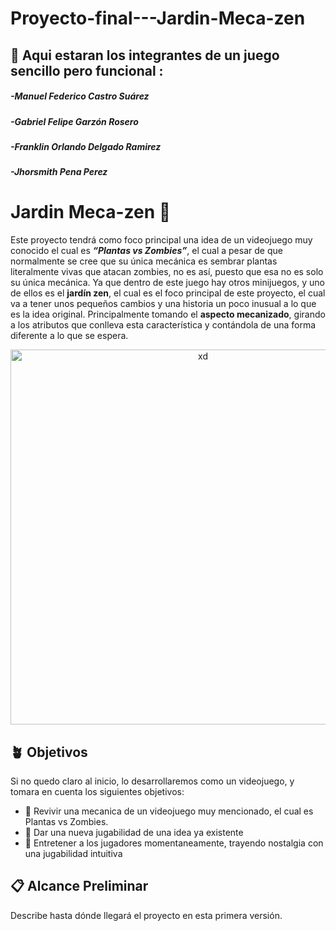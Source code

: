 # Proyecto-final---Jardin-Meca-zen
## 👥 Aqui estaran los integrantes de un juego sencillo pero funcional :

##### -*Manuel Federico Castro Suárez*
##### -*Gabriel Felipe Garzón Rosero*
##### -*Franklin Orlando Delgado Ramirez*
##### -*Jhorsmith Pena Perez*
# Jardin Meca-zen 🤖
Este proyecto tendrá como foco principal una idea de un videojuego muy conocido el cual es ***“Plantas vs Zombies”***, el cual a pesar de que normalmente se cree que su única mecánica es sembrar plantas literalmente vivas que atacan zombies, no es así, puesto que esa no es solo su única mecánica. Ya que dentro de este juego hay otros minijuegos, y uno de ellos es el **jardín zen**, el cual es el foco principal de este proyecto, el cual va a tener unos pequeños cambios y una historia un poco inusual a lo que es la idea original. Principalmente tomando el **aspecto mecanizado**, girando a los atributos que conlleva esta característica y contándola de una forma diferente a lo que se espera.

<div align="center">
  <img src="https://images-wixmp-ed30a86b8c4ca887773594c2.wixmp.com/f/910ef7ee-7fcd-4f55-9b6c-f2056fdda32c/dggelts-cddcc3f9-ca0d-4ef5-9c26-feffa101e690.png?token=eyJ0eXAiOiJKV1QiLCJhbGciOiJIUzI1NiJ9.eyJzdWIiOiJ1cm46YXBwOjdlMGQxODg5ODIyNjQzNzNhNWYwZDQxNWVhMGQyNmUwIiwiaXNzIjoidXJuOmFwcDo3ZTBkMTg4OTgyMjY0MzczYTVmMGQ0MTVlYTBkMjZlMCIsIm9iaiI6W1t7InBhdGgiOiJcL2ZcLzkxMGVmN2VlLTdmY2QtNGY1NS05YjZjLWYyMDU2ZmRkYTMyY1wvZGdnZWx0cy1jZGRjYzNmOS1jYTBkLTRlZjUtOWMyNi1mZWZmYTEwMWU2OTAucG5nIn1dXSwiYXVkIjpbInVybjpzZXJ2aWNlOmZpbGUuZG93bmxvYWQiXX0.mYwsYl0_f66TMJ7jIcQxcyyQzSVtMXHnscldHHXQbTM" alt="xd" width="600px">
</div>

## 🪴 Objetivos  
Si no quedo claro al inicio, lo desarrollaremos como un videojuego, y tomara en cuenta los siguientes objetivos:
- 🌱 Revivir una mecanica de un videojuego muy mencionado, el cual es Plantas vs Zombies.
- 🌱 Dar una nueva jugabilidad de una idea ya existente  
- 🌱 Entretener a los jugadores momentaneamente, trayendo nostalgia con una jugabilidad intuitiva

## 📋 Alcance Preliminar  
Describe hasta dónde llegará el proyecto en esta primera versión.   

